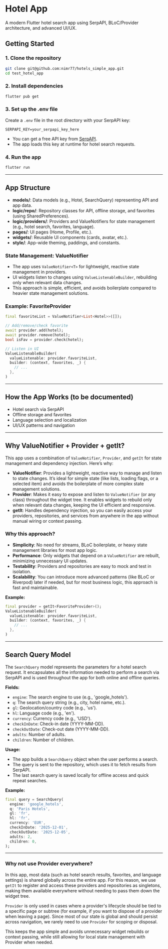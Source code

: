 # Hotel App

A modern Flutter hotel search app using SerpAPI, BLoC/Provider architecture, and advanced UI/UX.

## Getting Started

### 1. Clone the repository
```sh
git clone git@github.com:nimr77/hotels_simple_app.git
cd test_hotel_app
```

### 2. Install dependencies
```sh
flutter pub get
```

### 3. Set up the .env file
Create a `.env` file in the root directory with your SerpAPI key:

```
SERPAPI_KEY=your_serpapi_key_here
```

- You can get a free API key from [SerpAPI](https://serpapi.com/).
- The app loads this key at runtime for hotel search requests.

### 4. Run the app
```sh
flutter run
```

---

## App Structure

- **models/**: Data models (e.g., Hotel, SearchQuery) representing API and app data.
- **logic/repo/**: Repository classes for API, offline storage, and favorites (using SharedPreferences).
- **logic/providers/**: Providers and ValueNotifiers for state management (e.g., hotel search, favorites, language).
- **pages/**: UI pages (Home, Profile, etc.).
- **widgets/**: Reusable UI components (cards, avatar, etc.).
- **style/**: App-wide theming, paddings, and constants.

### State Management: ValueNotifier

- The app uses `ValueNotifier<T>` for lightweight, reactive state management in providers.
- UI widgets listen to changes using `ValueListenableBuilder`, rebuilding only when relevant data changes.
- This approach is simple, efficient, and avoids boilerplate compared to heavier state management solutions.

### Example: FavoriteProvider
```dart
final favoriteList = ValueNotifier<List<Hotel>>([]);

// Add/remove/check favorite
await provider.add(hotel);
await provider.remove(hotel);
bool isFav = provider.check(hotel);

// Listen in UI
ValueListenableBuilder(
  valueListenable: provider.favoriteList,
  builder: (context, favorites, _) {
    // ...
  },
)
```

---

## How the App Works (to be documented)

- Hotel search via SerpAPI
- Offline storage and favorites
- Language selection and localization
- UI/UX patterns and navigation

---

## Why ValueNotifier + Provider + getIt?

This app uses a combination of `ValueNotifier`, `Provider`, and `getIt` for state management and dependency injection. Here’s why:

- **ValueNotifier**: Provides a lightweight, reactive way to manage and listen to state changes. It’s ideal for simple state (like lists, loading flags, or a selected item) and avoids the boilerplate of more complex state management solutions.
- **Provider**: Makes it easy to expose and listen to `ValueNotifier` (or any class) throughout the widget tree. It enables widgets to rebuild only when relevant data changes, keeping the UI efficient and responsive.
- **getIt**: Handles dependency injection, so you can easily access your providers, repositories, and services from anywhere in the app without manual wiring or context passing.

### Why this approach?
- **Simplicity**: No need for streams, BLoC boilerplate, or heavy state management libraries for most app logic.
- **Performance**: Only widgets that depend on a `ValueNotifier` are rebuilt, minimizing unnecessary UI updates.
- **Testability**: Providers and repositories are easy to mock and test in isolation.
- **Scalability**: You can introduce more advanced patterns (like BLoC or Riverpod) later if needed, but for most business logic, this approach is fast and maintainable.

**Example:**
```dart
final provider = getIt<FavoriteProvider>();
ValueListenableBuilder(
  valueListenable: provider.favoriteList,
  builder: (context, favorites, _) {
    // ...
  },
)
```

---

## Search Query Model

The `SearchQuery` model represents the parameters for a hotel search request. It encapsulates all the information needed to perform a search via SerpAPI and is used throughout the app for both online and offline queries.

**Fields:**
- `engine`: The search engine to use (e.g., 'google_hotels').
- `q`: The search query string (e.g., city, hotel name, etc.).
- `gl`: Geolocation/country code (e.g., 'us').
- `hl`: Language code (e.g., 'en').
- `currency`: Currency code (e.g., 'USD').
- `checkInDate`: Check-in date (YYYY-MM-DD).
- `checkOutDate`: Check-out date (YYYY-MM-DD).
- `adults`: Number of adults.
- `children`: Number of children.

**Usage:**
- The app builds a `SearchQuery` object when the user performs a search.
- The query is sent to the repository, which uses it to fetch results from SerpAPI.
- The last search query is saved locally for offline access and quick repeat searches.

**Example:**
```dart
final query = SearchQuery(
  engine: 'google_hotels',
  q: 'Paris Hotels',
  gl: 'fr',
  hl: 'fr',
  currency: 'EUR',
  checkInDate: '2025-12-01',
  checkOutDate: '2025-12-05',
  adults: 2,
  children: 0,
);
```

---

### Why not use Provider everywhere?

In this app, most data (such as hotel search results, favorites, and language settings) is shared globally across the entire app. For this reason, we use `getIt` to register and access these providers and repositories as singletons, making them available everywhere without needing to pass them down the widget tree.

`Provider` is only used in cases where a provider's lifecycle should be tied to a specific page or subtree (for example, if you want to dispose of a provider when leaving a page). Since most of our state is global and should persist across navigation, we rarely need to use `Provider` for scoping or disposal.

This keeps the app simple and avoids unnecessary widget rebuilds or context passing, while still allowing for local state management with Provider when needed.
